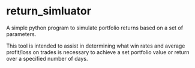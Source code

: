 # return_simluator
A simple python program to simulate portfolio returns based on a set of parameters.

This tool is intended to assist in determining what win rates and average profit/loss on trades is necessary to achieve a set portfolio value or return over a specified number of days. 
